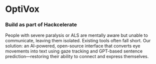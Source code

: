 # OptiVox
### Build as part of Hackcelerate
People with severe paralysis or ALS are mentally aware but unable to communicate, leaving them isolated. Existing tools often fall short. 
Our solution: an AI-powered, open-source interface that converts eye movements into text using gaze tracking and GPT-based sentence prediction—restoring their ability to connect and express themselves.

